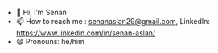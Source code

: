 - 👋 Hi, I’m Senan
- 📫 How to reach me : senanaslan29@gmail.com, LinkedIn: https://www.linkedin.com/in/senan-aslan/
- 😄 Pronouns: he/him

<!---
Senan04/Senan04 is a ✨ special ✨ repository because its `README.md` (this file) appears on your GitHub profile.
You can click the Preview link to take a look at your changes.
- 🌱 I’m currently learning mobile app developement with dart/flutter
--->
